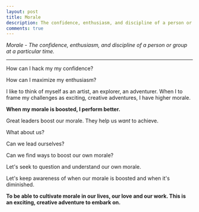 ```yaml
---
layout: post
title: Morale
description: The confidence, enthusiasm, and discipline of a person or group at a particular time.
comments: true
---
```


*Morale - The confidence, enthusiasm, and discipline of a person or group at a particular time.*

-----
How can I hack my my confidence?

How can I maximize my enthusiasm?

I like to think of myself as an artist, an explorer, an adventurer.  When I to frame my challenges as exciting, creative adventures, I have higher morale.

**When my morale is boosted, I perform better.**

Great leaders boost our morale. They help us *want* to achieve.

What about us?

Can we lead ourselves?

Can we find ways to boost our own morale?

Let's seek to question and understand our own morale.

Let's keep awareness of when our morale is boosted and when it's diminished.

**To be able to cultivate morale in our lives, our love and our work.  This is an exciting, creative adventure to embark on.** 
